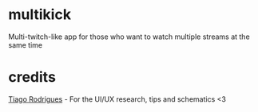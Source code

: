 # multikick
Multi-twitch-like app for those who want to watch multiple streams at the same time


# credits  
[Tiago Rodrigues]('https://www.linkedin.com/in/tiagodrigs/') - For the UI/UX research, tips and schematics <3
